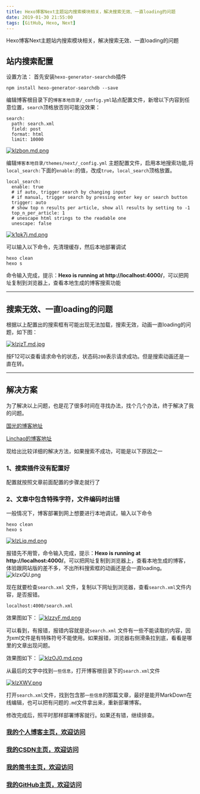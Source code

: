 ```yaml
---
title: Hexo博客Next主题站内搜索模块相关，解决搜索无效、一直loading的问题
date: 2019-01-30 21:55:00
tags: [GitHub, Hexo, Next]
---
```



Hexo博客Next主题站内搜索模块相关，解决搜索无效、一直loading的问题

<!--more-->

## 站内搜索配置
设置方法：
首先安装`hexo-generator-searchdb`插件

```
npm install hexo-generator-searchdb --save
```

编辑博客根目录下的`博客本地目录/_config.yml`站点配置文件，新增以下内容到任意位置，`search`顶格放否则可能没效果：

```
search:
  path: search.xml
  field: post
  format: html
  limit: 10000
```
[![klzbon.md.png](https://s2.ax1x.com/2019/01/30/klzbon.md.png)](https://imgchr.com/i/klzbon)

编辑`博客本地目录/themes/next/_config.yml` 主题配置文件，启用本地搜索功能,将`local_search:`下面的`enable:`的值，改成`true`，`local_search`顶格放置。

```
local_search:
  enable: true
  # if auto, trigger search by changing input
  # if manual, trigger search by pressing enter key or search button
  trigger: auto
  # show top n results per article, show all results by setting to -1
  top_n_per_article: 1
  # unescape html strings to the readable one
  unescape: false
```
[![k1pk7j.md.png](https://s2.ax1x.com/2019/01/30/k1pk7j.md.png)](https://imgchr.com/i/k1pk7j)

可以输入以下命令，先清理缓存，然后本地部署调试
```
hexo clean
hexo s
```
命令输入完成，提示：**Hexo is running at http://localhost:4000/**，可以把网址复制到浏览器上，查看本地生成的博客搜索功能

---
## 搜索无效、一直loading的问题

根据以上配置出的搜索框有可能出现无法加载，搜索无效，动画一直loading的问题，如下图：

[![klzjzT.md.jpg](https://s2.ax1x.com/2019/01/30/klzjzT.md.jpg)](https://imgchr.com/i/klzjzT)

按F12可以查看请求命令的状态，状态码`200`表示请求成功。但是搜索动画还是一直在转。

---
## 解决方案
为了解决以上问题，也是花了很多时间在寻找办法，找个几个办法，终于解决了我的问题。

[国光的博客地址](https://www.sqlsec.com/2017/12/hexosearch.html)

[Linchao的博客地址](https://linchao1002.github.io/linchao1002.github.io/2019/01/23/Next%20%E4%B8%BB%E9%A2%98%E6%B7%BB%E5%8A%A0%E7%AB%99%E5%86%85%E6%90%9C%E7%B4%A2%E5%8A%9F%E8%83%BD/)


现给出比较详细的解决方法，如果搜索不成功，可能是以下原因之一

### 1、搜索插件没有配置好

配置就按照文章前面配置的步骤走就行了

### 2、文章中包含特殊字符，文件编码时出错
一般情况下，博客部署到网上想要进行本地调试，输入以下命令
```
hexo clean
hexo s
```

[![klzLiq.md.png](https://s2.ax1x.com/2019/01/30/klzLiq.md.png)](https://imgchr.com/i/klzLiq)

报错先不用管，命令输入完成，提示：**Hexo is running at http://localhost:4000/**。可以把网址复制到浏览器上，查看本地生成的博客，体验跟网站版的差不多，不出所料搜索框的动画还是会一直loading。
![klzxQU.png](https://s2.ax1x.com/2019/01/30/klzxQU.png)

现在就要检查`search.xml` 文件，复制以下网址到浏览器，查看`search.xml`文件内容，是否报错。
```
localhost:4000/search.xml
```
效果图如下：
[![klzzyF.md.png](https://s2.ax1x.com/2019/01/30/klzzyF.md.png)](https://imgchr.com/i/klzzyF)

可以看到，有报错，报错内容就是说`search.xml` 文件有一些不能读取的内容，因为xml文件是有特殊符号不能使用。如果报错，浏览器右侧滑条拉到底，看看是哪里的文章出现问题。

效果图如下：
[![klzOJ0.md.png](https://s2.ax1x.com/2019/01/30/klzOJ0.md.png)](https://imgchr.com/i/klzOJ0)

从最后的文字中找到`一些信息`，打开博客根目录下的`search.xml`文件

[![klzXWV.png](https://s2.ax1x.com/2019/01/30/klzXWV.png)](https://imgchr.com/i/klzXWV)

打开`search.xml`文件，找到包含那`一些信息`的那篇文章，最好是能开MarkDown在线编辑，也可以把有问题的`.md`文件拿出来，重新部署博客。

修改完成后，照平时那样部署博客就行。如果还有错，继续排查。


### [我的个人博客主页，欢迎访问](http://www.aomanhao.top/)
### [我的CSDN主页，欢迎访问](https://blog.csdn.net/Aoman_Hao)
### [我的简书主页，欢迎访问](https://www.jianshu.com/u/4082f682db35)
### [我的GitHub主页，欢迎访问](https://github.com/AomanHao)
